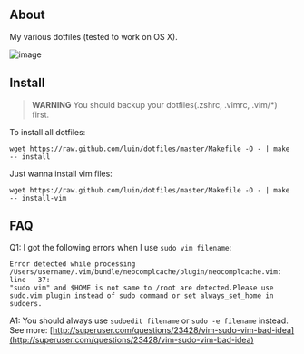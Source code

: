 ## About
My various dotfiles (tested to work on OS X).

![image](https://raw.github.com/luin/dotfiles/master/preview/vim.png)

## Install
> **WARNING** You should backup your dotfiles(.zshrc, .vimrc, .vim/*) first.

To install all dotfiles:
  
  ```
  wget https://raw.github.com/luin/dotfiles/master/Makefile -O - | make -- install
  ```

Just wanna install vim files:

  ```
  wget https://raw.github.com/luin/dotfiles/master/Makefile -O - | make -- install-vim
  ```

## FAQ
Q1: I got the following errors when I use `sudo vim filename`:

	Error detected while processing /Users/username/.vim/bundle/neocomplcache/plugin/neocomplcache.vim:
	line   37:
	"sudo vim" and $HOME is not same to /root are detected.Please use sudo.vim plugin instead of sudo command or set always_set_home in sudoers.

A1: You should always use `sudoedit filename` or `sudo -e filename` instead. See more: [http://superuser.com/questions/23428/vim-sudo-vim-bad-idea](http://superuser.com/questions/23428/vim-sudo-vim-bad-idea)

